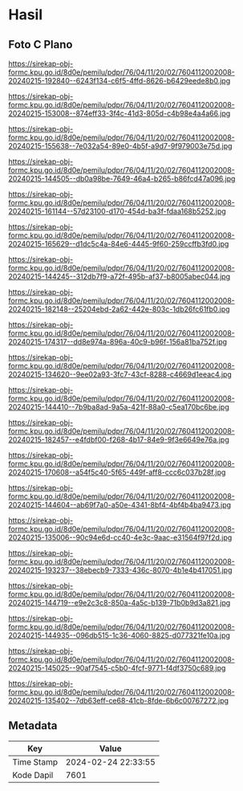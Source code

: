 # Hasil

## Foto C Plano

https://sirekap-obj-formc.kpu.go.id/8d0e/pemilu/pdpr/76/04/11/20/02/7604112002008-20240215-192840--6243f134-c6f5-4ffd-8626-b6429eede8b0.jpg

https://sirekap-obj-formc.kpu.go.id/8d0e/pemilu/pdpr/76/04/11/20/02/7604112002008-20240215-153008--874eff33-3f4c-41d3-805d-c4b98e4a4a66.jpg

https://sirekap-obj-formc.kpu.go.id/8d0e/pemilu/pdpr/76/04/11/20/02/7604112002008-20240215-155638--7e032a54-89e0-4b5f-a9d7-9f979003e75d.jpg

https://sirekap-obj-formc.kpu.go.id/8d0e/pemilu/pdpr/76/04/11/20/02/7604112002008-20240215-144505--db0a98be-7649-46a4-b265-b86fcd47a096.jpg

https://sirekap-obj-formc.kpu.go.id/8d0e/pemilu/pdpr/76/04/11/20/02/7604112002008-20240215-161144--57d23100-d170-454d-ba3f-fdaa168b5252.jpg

https://sirekap-obj-formc.kpu.go.id/8d0e/pemilu/pdpr/76/04/11/20/02/7604112002008-20240215-165629--d1dc5c4a-84e6-4445-9f60-259ccffb3fd0.jpg

https://sirekap-obj-formc.kpu.go.id/8d0e/pemilu/pdpr/76/04/11/20/02/7604112002008-20240215-144245--312db7f9-a72f-495b-af37-b8005abec044.jpg

https://sirekap-obj-formc.kpu.go.id/8d0e/pemilu/pdpr/76/04/11/20/02/7604112002008-20240215-182148--25204ebd-2a62-442e-803c-1db26fc61fb0.jpg

https://sirekap-obj-formc.kpu.go.id/8d0e/pemilu/pdpr/76/04/11/20/02/7604112002008-20240215-174317--dd8e974a-896a-40c9-b96f-156a81ba752f.jpg

https://sirekap-obj-formc.kpu.go.id/8d0e/pemilu/pdpr/76/04/11/20/02/7604112002008-20240215-134620--9ee02a93-3fc7-43cf-8288-c4669d1eeac4.jpg

https://sirekap-obj-formc.kpu.go.id/8d0e/pemilu/pdpr/76/04/11/20/02/7604112002008-20240215-144410--7b9ba8ad-9a5a-421f-88a0-c5ea170bc6be.jpg

https://sirekap-obj-formc.kpu.go.id/8d0e/pemilu/pdpr/76/04/11/20/02/7604112002008-20240215-182457--e4fdbf00-f268-4b17-84e9-9f3e6649e76a.jpg

https://sirekap-obj-formc.kpu.go.id/8d0e/pemilu/pdpr/76/04/11/20/02/7604112002008-20240215-170608--a54f5c40-5f65-449f-aff8-ccc6c037b28f.jpg

https://sirekap-obj-formc.kpu.go.id/8d0e/pemilu/pdpr/76/04/11/20/02/7604112002008-20240215-144604--ab69f7a0-a50e-4341-8bf4-4bf4b4ba9473.jpg

https://sirekap-obj-formc.kpu.go.id/8d0e/pemilu/pdpr/76/04/11/20/02/7604112002008-20240215-135006--90c94e6d-cc40-4e3c-9aac-e31564f97f2d.jpg

https://sirekap-obj-formc.kpu.go.id/8d0e/pemilu/pdpr/76/04/11/20/02/7604112002008-20240215-193237--38ebecb9-7333-436c-8070-4b1e4b417051.jpg

https://sirekap-obj-formc.kpu.go.id/8d0e/pemilu/pdpr/76/04/11/20/02/7604112002008-20240215-144719--e9e2c3c8-850a-4a5c-b139-71b0b9d3a821.jpg

https://sirekap-obj-formc.kpu.go.id/8d0e/pemilu/pdpr/76/04/11/20/02/7604112002008-20240215-144935--096db515-1c36-4060-8825-d077321fe10a.jpg

https://sirekap-obj-formc.kpu.go.id/8d0e/pemilu/pdpr/76/04/11/20/02/7604112002008-20240215-145025--90af7545-c5b0-4fcf-9771-f4df3750c689.jpg

https://sirekap-obj-formc.kpu.go.id/8d0e/pemilu/pdpr/76/04/11/20/02/7604112002008-20240215-135402--7db63eff-ce68-41cb-8fde-6b6c00767272.jpg


## Metadata

| Key        | Value               |
| ---------- | ------------------- |
| Time Stamp | 2024-02-24 22:33:55 |
| Kode Dapil | 7601                |



